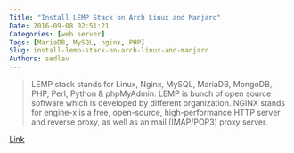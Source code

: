 ```yaml
---
Title: "Install LEMP Stack on Arch Linux and Manjaro"
Date: 2016-09-08 02:51:21
Categories: [web server]
Tags: [MariaDB, MySQL, nginx, PHP]
Slug: install-lemp-stack-on-arch-linux-and-manjaro
Authors: sedlav
---
```


> LEMP stack stands for Linux, Nginx, MySQL, MariaDB, MongoDB, PHP, Perl, Python & phpMyAdmin. LEMP is bunch of open source software which is developed by different organization. NGINX stands for engine-x is a free, open-source, high-performance HTTP server and reverse proxy, as well as an mail (IMAP/POP3) proxy server.

[Link](http://www.2daygeek.com/install-lemp-server-nginx-mariadb-php-phpmyadmin-on-arch-linux-manjaro/)
